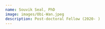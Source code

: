 ```yaml
---
name: Souvik Seal, PhD
image: images/Obi-Wan.jpeg
description: Post-doctoral Fellow (2020- )
---
```

